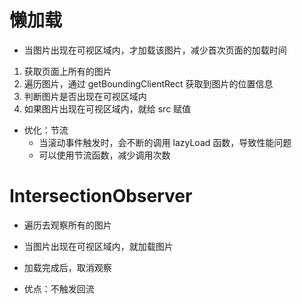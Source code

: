 # 懒加载
- 当图片出现在可视区域内，才加载该图片，减少首次页面的加载时间
 1. 获取页面上所有的图片
 2. 遍历图片，通过 getBoundingClientRect 获取到图片的位置信息
 3. 判断图片是否出现在可视区域内
 4. 如果图片出现在可视区域内，就给 src 赋值

 - 优化：节流
   - 当滚动事件触发时，会不断的调用 lazyLoad 函数，导致性能问题
   - 可以使用节流函数，减少调用次数

# IntersectionObserver
- 遍历去观察所有的图片
- 当图片出现在可视区域内，就加载图片
- 加载完成后，取消观察

- 优点：不触发回流